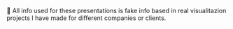 🛑 All info used for these presentations is fake info based in real visualitazion projects I have made for different companies or clients.
